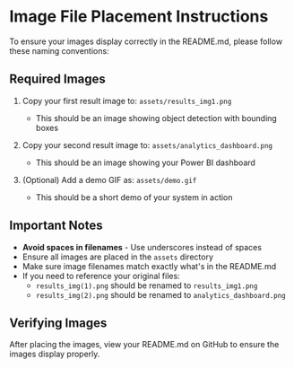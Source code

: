 # Image File Placement Instructions

To ensure your images display correctly in the README.md, please follow these naming conventions:

## Required Images
1. Copy your first result image to: `assets/results_img1.png`
   - This should be an image showing object detection with bounding boxes

2. Copy your second result image to: `assets/analytics_dashboard.png`
   - This should be an image showing your Power BI dashboard

3. (Optional) Add a demo GIF as: `assets/demo.gif`
   - This should be a short demo of your system in action

## Important Notes
- **Avoid spaces in filenames** - Use underscores instead of spaces
- Ensure all images are placed in the `assets` directory
- Make sure image filenames match exactly what's in the README.md
- If you need to reference your original files:
  - `results_img(1).png` should be renamed to `results_img1.png`
  - `results_img(2).png` should be renamed to `analytics_dashboard.png`

## Verifying Images
After placing the images, view your README.md on GitHub to ensure the images display properly. 